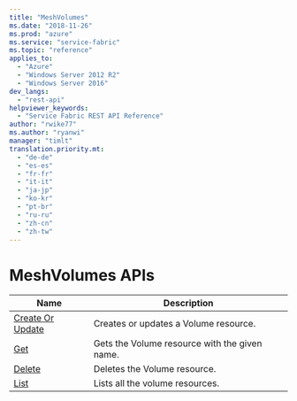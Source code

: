 ```yaml
---
title: "MeshVolumes"
ms.date: "2018-11-26"
ms.prod: "azure"
ms.service: "service-fabric"
ms.topic: "reference"
applies_to: 
  - "Azure"
  - "Windows Server 2012 R2"
  - "Windows Server 2016"
dev_langs: 
  - "rest-api"
helpviewer_keywords: 
  - "Service Fabric REST API Reference"
author: "rwike77"
ms.author: "ryanwi"
manager: "timlt"
translation.priority.mt: 
  - "de-de"
  - "es-es"
  - "fr-fr"
  - "it-it"
  - "ja-jp"
  - "ko-kr"
  - "pt-br"
  - "ru-ru"
  - "zh-cn"
  - "zh-tw"
---
```

# MeshVolumes APIs

| Name | Description |
| --- | --- |
| [Create Or Update](sfclient-api-meshvolume_createorupdate.md) | Creates or updates a Volume resource.<br/> |
| [Get](sfclient-api-meshvolume_get.md) | Gets the Volume resource with the given name.<br/> |
| [Delete](sfclient-api-meshvolume_delete.md) | Deletes the Volume resource.<br/> |
| [List](sfclient-api-meshvolume_list.md) | Lists all the volume resources.<br/> |

